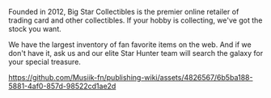 Founded in 2012, Big Star Collectibles is the premier online retailer of trading card and other collectibles. If your hobby is collecting, we've got the stock you want.

We have the largest inventory of fan favorite items on the web. And if we don't have it, ask us and our elite Star Hunter team will search the galaxy for your special treasure.

https://github.com/Musiik-fn/publishing-wiki/assets/4826567/6b5ba188-5881-4af0-857d-98522cd1ae2d

